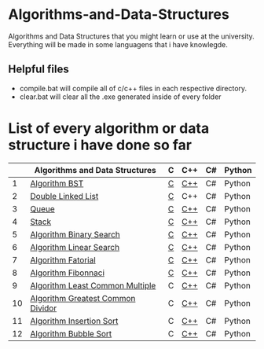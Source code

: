 # Algorithms-and-Data-Structures
Algorithms and Data Structures that you might learn or use at the university. Everything will be made in some languagens that i have knowlegde.


## Helpful files
- compile.bat will compile all of c/c++ files in each respective directory.
- clear.bat will clear all the .exe generated inside of every folder



# List of every algorithm or data structure i have done so far

|    | Algorithms and Data Structures      | C | C++ | C# | Python |
|----|-------------------------------------|--------------|--------------|--------------|--------------|
| 1  | [Algorithm BST][1]                  | [C](/c/bst.c) | [C++](/c++/bst.cpp) | C# | Python |
| 2  | [Double Linked List][2]                  | [C](/c/double-linked-list.c) | C++ | C# | Python |
| 3  | [Queue][3]                  | [C](/c/queue.c) | [C++](/c++/queue.h) | C# | Python |
| 4  | [Stack][4]                  | [C](/c/stack.c) | [C++](/c++/stack.h) | C# | Python |
| 5  | [Algorithm Binary Search][5]                  | [C](/c/binary-search.c) | [C++](/c++/binary-search.cpp) | C# | Python |
| 6  | [Algorithm Linear Search][6]                  | [C](/c/linear-search.c) | [C++](/c++/linear-search.cpp) | C# | Python |
| 7  | [Algorithm Fatorial][7]                  | [C](/c/fatorial.c) | [C++](/c++/fatorial.cpp) | C# | Python |
| 8  | [Algorithm Fibonnaci][8]                  | [C](/c/fibonnaci.c) | [C++](/c++/fibonnaci.cpp) | C# | Python |
| 9  | [Algorithm Least Common Multiple ][9]                  | C | [C++](/c++/lcm.cpp) | C# | Python |
| 10  | [Algorithm Greatest Common Dividor ][10]                  | C | [C++](/c++/gcd.cpp) | C# | Python |
| 11  | [Algorithm Insertion Sort ][11]                  | C | [C++](/c++/insertion-sort.cpp) | C# | Python |
| 12  | [Algorithm Bubble Sort ][11]                  | C | [C++](/c++/bubble-sort.cpp) | C# | Python |











[1]: https://en.wikipedia.org/wiki/Binary_search_tree
[2]: https://en.wikipedia.org/wiki/Doubly_linked_list
[3]: https://en.wikipedia.org/wiki/Queue_(abstract_data_type)
[4]: https://en.wikipedia.org/wiki/Stack_(abstract_data_type)
[5]: https://en.wikipedia.org/wiki/Binary_search_algorithm
[6]: https://en.wikipedia.org/wiki/Linear_search
[7]: https://en.wikipedia.org/wiki/Factorial
[8]: https://en.wikipedia.org/wiki/Fibonacci_number
[9]: https://en.wikipedia.org/wiki/Least_common_multiple
[10]: https://en.wikipedia.org/wiki/Greatest_common_divisor
[11]: https://pt.wikipedia.org/wiki/Insertion_sort
[12]: https://pt.wikipedia.org/wiki/Bubble_sort
